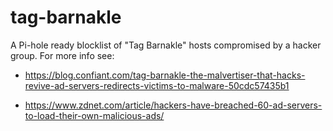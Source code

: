 # tag-barnakle
A Pi-hole ready blocklist of "Tag Barnakle" hosts compromised by a hacker group. For more info see:
- https://blog.confiant.com/tag-barnakle-the-malvertiser-that-hacks-revive-ad-servers-redirects-victims-to-malware-50cdc57435b1

- https://www.zdnet.com/article/hackers-have-breached-60-ad-servers-to-load-their-own-malicious-ads/ 
